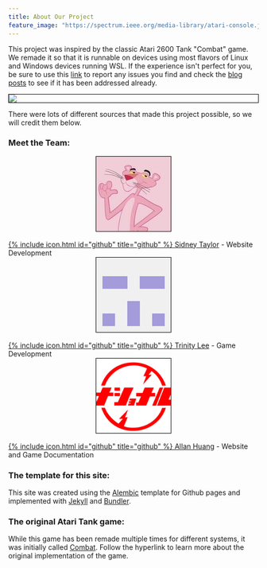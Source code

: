 ```yaml
---
title: About Our Project
feature_image: "https://spectrum.ieee.org/media-library/atari-console.jpg?id=28145520&width=1200&height=900"
---
```


This project was inspired by the classic Atari 2600 Tank "Combat" game. We remade it so that it is runnable on devices using most flavors of Linux and Windows devices running WSL. If the experience isn't perfect for you, be sure to use this [link](https://olincollege.github.io/ClashofTanks/bugs/) to report any issues you find and check the [blog posts](https://olincollege.github.io/ClashofTanks/blog/) to see if it has been addressed already.

<style>
img, video {
  border: 1px solid black;
  display: block;
  margin-left: auto;
  margin-right: auto;
}
</style>
![](https://www.wackybuttons.com/designcodes/0/110/1101319.png)

There were lots of different sources that made this project possible, so we will credit them below.

### Meet the Team:

![](assets/kofi.jpeg)\
[{% include icon.html id="github" title="github" %} Sidney Taylor](https://github.com/sidkofi) - Website Development\
![](assets/trinity.png)\
[{% include icon.html id="github" title="github" %} Trinity Lee](https://github.com/tlee10333) - Game Development\
![](assets/allan.png)\
[{% include icon.html id="github" title="github" %} Allan Huang](https://github.com/bigallan-0) - Website and Game Documentation

### The template for this site:
This site was created using the [Alembic](https://github.com/daviddarnes/alembic) template for Github pages and implemented with [Jekyll](https://jekyllrb.com/) and [Bundler](https://bundler.io/).

### The original Atari Tank game:
While this game has been remade multiple times for different systems, it was initially called [Combat](https://en.wikipedia.org/wiki/Combat_(video_game)). Follow the hyperlink to learn more about the original implementation of the game.